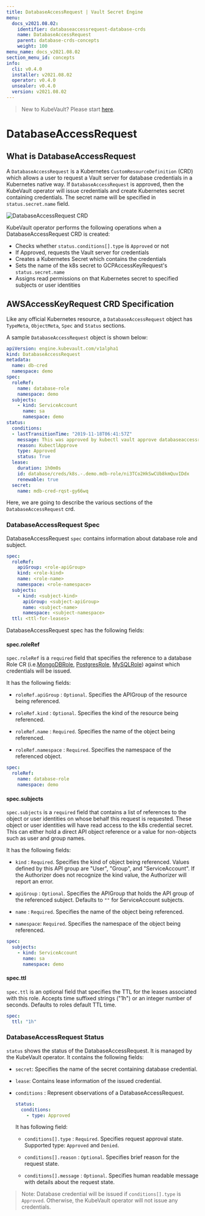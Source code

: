 ```yaml
---
title: DatabaseAccessRequest | Vault Secret Engine
menu:
  docs_v2021.08.02:
    identifier: databaseaccessrequest-database-crds
    name: DatabaseAccessRequest
    parent: database-crds-concepts
    weight: 100
menu_name: docs_v2021.08.02
section_menu_id: concepts
info:
  cli: v0.4.0
  installer: v2021.08.02
  operator: v0.4.0
  unsealer: v0.4.0
  version: v2021.08.02
---
```


> New to KubeVault? Please start [here](/docs/v2021.08.02/concepts/README).

# DatabaseAccessRequest

## What is DatabaseAccessRequest

A `DatabaseAccessRequest` is a Kubernetes `CustomResourceDefinition` (CRD) which allows a user to request a Vault server for database credentials in a Kubernetes native way. If `DatabaseAccessRequest` is approved, then the KubeVault operator will issue credentials and create Kubernetes secret containing credentials. The secret name will be specified in `status.secret.name` field.

![DatabaseAccessRequest CRD](/docs/v2021.08.02/images/concepts/database_accesskey_request.svg)

KubeVault operator performs the following operations when a DatabaseAccessRequest CRD is created:

- Checks whether `status.conditions[].type` is `Approved` or not
- If Approved, requests the Vault server for credentials
- Creates a Kubernetes Secret which contains the credentials
- Sets the name of the k8s secret to GCPAccessKeyRequest's `status.secret.name`
- Assigns read permissions on that Kubernetes secret to specified subjects or user identities

## AWSAccessKeyRequest CRD Specification

Like any official Kubernetes resource, a `DatabaseAccessRequest` object has `TypeMeta`, `ObjectMeta`, `Spec` and `Status` sections.

A sample `DatabaseAccessRequest` object is shown below:

```yaml
apiVersion: engine.kubevault.com/v1alpha1
kind: DatabaseAccessRequest
metadata:
  name: db-cred
  namespace: demo
spec:
  roleRef:
    name: database-role
    namespace: demo
  subjects:
    - kind: ServiceAccount
      name: sa
      namespace: demo
status:
  conditions:
  - lastTransitionTime: "2019-11-18T06:41:57Z"
    message: This was approved by kubectl vault approve databaseaccessrequest
    reason: KubectlApprove
    type: Approved
    status: True
  lease:
    duration: 1h0m0s
    id: database/creds/k8s.-.demo.mdb-role/ni3TCo2HkSwCUb8kmQuvIDdx
    renewable: true
  secret:
    name: mdb-cred-rqst-gy66wq
```

Here, we are going to describe the various sections of the `DatabaseAccessRequest` crd.

### DatabaseAccessRequest Spec

DatabaseAccessRequest `spec` contains information about database role and subject.

```yaml
spec:
  roleRef:
    apiGroup: <role-apiGroup>
    kind: <role-kind>
    name: <role-name>
    namespace: <role-namespace>
  subjects:
    - kind: <subject-kind>
      apiGroup: <subject-apiGroup>
      name: <subject-name>
      namespace: <subject-namespace>
  ttl: <ttl-for-leases>
```

DatabaseAccessRequest spec has the following fields:

#### spec.roleRef

`spec.roleRef` is a `required` field that specifies the reference to a database Role CR (i.e.[MongoDBRole](/docs/v2021.08.02/concepts/secret-engine-crds/database-secret-engine/mongodb),
[PostgresRole](/docs/v2021.08.02/concepts/secret-engine-crds/database-secret-engine/postgresrole),
[MySQLRole](/docs/v2021.08.02/concepts/secret-engine-crds/database-secret-engine/mysql)) against which credentials will be issued.

It has the following fields:

- `roleRef.apiGroup` : `Optional`. Specifies the APIGroup of the resource being referenced.

- `roleRef.kind` : `Optional`. Specifies the kind of the resource being referenced.

- `roleRef.name` : `Required`. Specifies the name of the object being referenced.

- `roleRef.namespace` : `Required`. Specifies the namespace of the referenced object.

```yaml
spec:
  roleRef:
    name: database-role
    namespace: demo
```

#### spec.subjects

`spec.subjects` is a `required` field that contains a list of references to the object or user identities on whose behalf this request is requested. These object or user identities will have
read access to the k8s credential secret. This can either hold a direct API object reference or a value for non-objects such as user and group names.

It has the following fields:

- `kind` : `Required`. Specifies the kind of object being referenced. Values defined by this API group are "User", "Group", and "ServiceAccount". If the Authorizer does not recognize the kind value, the Authorizer will report an error.

- `apiGroup` : `Optional`. Specifies the APIGroup that holds the API group of the referenced subject.
   Defaults to `""` for ServiceAccount subjects.

- `name` : `Required`. Specifies the name of the object being referenced.

- `namespace`: `Required`. Specifies the namespace of the object being referenced.

```yaml
spec:
  subjects:
    - kind: ServiceAccount
      name: sa
      namespace: demo
```

#### spec.ttl

`spec.ttl` is an optional field that specifies the TTL for the leases associated with this role. Accepts time suffixed strings ("1h") or an integer number of seconds. Defaults to roles default TTL time.

```yaml
spec:
  ttl: "1h"
```

### DatabaseAccessRequest Status

`status` shows the status of the DatabaseAccessRequest. It is managed by the KubeVault operator. It contains the following fields:

- `secret`: Specifies the name of the secret containing database credential.

- `lease`: Contains lease information of the issued credential.

- `conditions` : Represent observations of a DatabaseAccessRequest.

    ```yaml
    status:
      conditions:
        - type: Approved
    ```

  It has following field:

  - `conditions[].type` : `Required`. Specifies request approval state. Supported type: `Approved` and `Denied`.

  - `conditions[].reason` : `Optional`. Specifies brief reason for the request state.

  - `conditions[].message` : `Optional`. Specifies human readable message with details about the request state.

> Note: Database credential will be issued if `conditions[].type` is `Approved`. Otherwise, the KubeVault operator will not issue any credentials.
